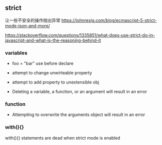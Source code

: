 ## strict
让一些不安全的操作抛出异常
https://johnresig.com/blog/ecmascript-5-strict-mode-json-and-more/

https://stackoverflow.com/questions/1335851/what-does-use-strict-do-in-javascript-and-what-is-the-reasoning-behind-it
### variables
-  foo = "bar" use before declare
- attempt to change unwirteable property
- attempt to add property to unextensible obj

- Deleting a variable, a function, or an argument will result in an error

### function
- Attempting to overwrite the arguments object will result in an error

### with(){}

with(){} statements are dead when strict mode is enabled 